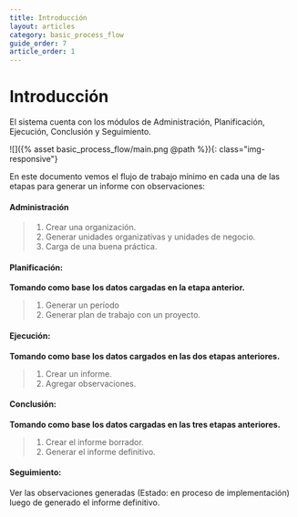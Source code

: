 ```yaml
---
title: Introducción
layout: articles
category: basic_process_flow
guide_order: 7
article_order: 1
---
```


# Introducción

El sistema cuenta con los módulos de Administración, Planificación, Ejecución, Conclusión y Seguimiento.

![]({% asset basic_process_flow/main.png @path %}){: class="img-responsive"}

En este documento vemos el flujo de trabajo mínimo en cada una de las etapas para generar un informe con observaciones:

#### Administración 
> 1. Crear una organización.
> 2. Generar unidades organizativas y unidades de negocio.
> 3. Carga de una buena práctica.

#### Planificación: 
**Tomando como base los datos cargadas en la etapa anterior.** 
> 1. Generar un período
> 2. Generar plan de trabajo con un proyecto.

#### Ejecución: 
**Tomando como base los datos cargados en las dos etapas anteriores.**
> 1. Crear un informe.
> 2. Agregar observaciones.

#### Conclusión: 
**Tomando como base los datos cargadas en las tres etapas anteriores.**
> 1. Crear el informe borrador.
> 2. Generar el informe definitivo.

#### Seguimiento: 
Ver las observaciones generadas (Estado: en proceso de implementación) luego de generado el informe definitivo.
